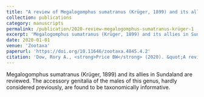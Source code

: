 ```yaml
---
title: "A review of Megalogomphus sumatranus (Krüger, 1899) and its allies in Sundaland with a description of a new species from Borneo (Odonata: Anisoptera: Gomphidae)"
collection: publications
category: manuscripts
permalink: /publication/2020-review-megalogomphus-sumatranus-krüger-1
excerpt: 'Megalogomphus sumatranus (Krüger, 1899) and its allies in Sundaland are reviewed.'
date: 2020-01-01
venue: 'Zootaxa'
paperurl: 'https://doi.org/10.11646/zootaxa.4845.4.2'
citation: 'Dow, Rory A., <strong>Price BW</strong> (2020). &quot;A review of Megalogomphus sumatranus (Krüger, 1899) and its allies in Sundaland with a description of a new species from Borneo (Odonata: Anisoptera: Gomphidae).&quot; <i>Zootaxa</i> 4845(4).'
---
```


Megalogomphus sumatranus (Krüger, 1899) and its allies in Sundaland are reviewed.  The accessory genitalia of the males of this genus, hardly considered previously, are found to be taxonomically informative.
